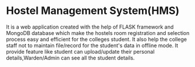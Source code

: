 # Hostel Management System(HMS)
It is a web application created with the help of FLASK framework and MongoDB database which make the hostels room registration and selection process easy and efficient for the colleges student.
It also help the college staff not to maintain file/record for the student's data in offline mode.
It provide feature like student can upload/update their personal details,Warden/Admin can see all the student details. 

